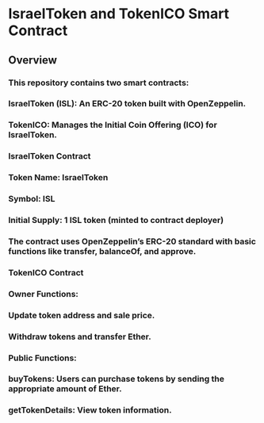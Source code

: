 # IsraelToken and TokenICO Smart Contract
## Overview
### This repository contains two smart contracts:

### IsraelToken (ISL): An ERC-20 token built with OpenZeppelin.
### TokenICO: Manages the Initial Coin Offering (ICO) for IsraelToken.
### IsraelToken Contract
### Token Name: IsraelToken
### Symbol: ISL
### Initial Supply: 1 ISL token (minted to contract deployer)
### The contract uses OpenZeppelin’s ERC-20 standard with basic functions like transfer, balanceOf, and approve.

### TokenICO Contract
### Owner Functions:
### Update token address and sale price.
### Withdraw tokens and transfer Ether.
### Public Functions:
### buyTokens: Users can purchase tokens by sending the appropriate amount of Ether.
### getTokenDetails: View token information.
